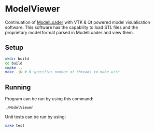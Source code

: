 # ModelViewer
Continuation of [ModelLoader](https://github.com/artemisbot/ModelLoader) with VTK & Qt powered model visualisation software. This software has the capability to load STL files and the proprietary model format parsed in ModelLoader and view them.
## Setup
```sh
mkdir build
cd build
cmake ..
make -jN # N specifies number of threads to make with
```

## Running
Program can be run by using this command:
```sh
./ModelViewer
```
Unit tests can be run by using:
```sh
make test
```